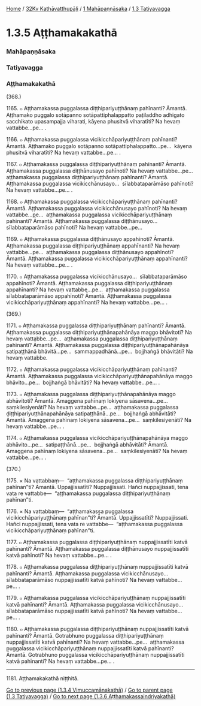 
[Home](/) / [32Kv Kathāvatthupāḷi](../../../32Kv.md) / [1 Mahāpaṇṇāsaka](../../1.md) / [1.3 Tatiyavagga](../1.3.md)

# 1.3.5 Aṭṭhamakakathā

### Mahāpaṇṇāsaka

### Tatiyavagga

### Aṭṭhamakakathā

(368.)

1165\. ๐ Aṭṭhamakassa puggalassa diṭṭhipariyuṭṭhānaṃ pahīnanti? Āmantā. Aṭṭhamako puggalo sotāpanno sotāpattiphalappatto paṭiladdho adhigato sacchikato upasampajja viharati, kāyena phusitvā viharatīti? Na hevaṃ vattabbe…pe… .

1166\. ๐ Aṭṭhamakassa puggalassa vicikicchāpariyuṭṭhānaṃ pahīnanti? Āmantā. Aṭṭhamako puggalo sotāpanno sotāpattiphalappatto…pe…  kāyena phusitvā viharatīti? Na hevaṃ vattabbe…pe… .

1167\. ๐ Aṭṭhamakassa puggalassa diṭṭhipariyuṭṭhānaṃ pahīnanti? Āmantā. Aṭṭhamakassa puggalassa diṭṭhānusayo pahīnoti? Na hevaṃ vattabbe…pe…  aṭṭhamakassa puggalassa diṭṭhipariyuṭṭhānaṃ pahīnanti? Āmantā. Aṭṭhamakassa puggalassa vicikicchānusayo…  sīlabbataparāmāso pahīnoti? Na hevaṃ vattabbe…pe… .

1168\. ๐ Aṭṭhamakassa puggalassa vicikicchāpariyuṭṭhānaṃ pahīnanti? Āmantā. Aṭṭhamakassa puggalassa vicikicchānusayo pahīnoti? Na hevaṃ vattabbe…pe…  aṭṭhamakassa puggalassa vicikicchāpariyuṭṭhānaṃ pahīnanti? Āmantā. Aṭṭhamakassa puggalassa diṭṭhānusayo…  sīlabbataparāmāso pahīnoti? Na hevaṃ vattabbe…pe…

1169\. ๐ Aṭṭhamakassa puggalassa diṭṭhānusayo appahīnoti? Āmantā. Aṭṭhamakassa puggalassa diṭṭhipariyuṭṭhānaṃ appahīnanti? Na hevaṃ vattabbe…pe…  aṭṭhamakassa puggalassa diṭṭhānusayo appahīnoti? Āmantā. Aṭṭhamakassa puggalassa vicikicchāpariyuṭṭhānaṃ appahīnanti? Na hevaṃ vattabbe…pe… .

1170\. ๐ Aṭṭhamakassa puggalassa vicikicchānusayo…  sīlabbataparāmāso appahīnoti? Āmantā. Aṭṭhamakassa puggalassa diṭṭhipariyuṭṭhānaṃ appahīnanti? Na hevaṃ vattabbe…pe…  aṭṭhamakassa puggalassa sīlabbataparāmāso appahīnoti? Āmantā. Aṭṭhamakassa puggalassa vicikicchāpariyuṭṭhānaṃ appahīnanti? Na hevaṃ vattabbe…pe… .

(369.)

1171\. ๐ Aṭṭhamakassa puggalassa diṭṭhipariyuṭṭhānaṃ pahīnanti? Āmantā. Aṭṭhamakassa puggalassa diṭṭhipariyuṭṭhānapahānāya maggo bhāvitoti? Na hevaṃ vattabbe…pe…  aṭṭhamakassa puggalassa diṭṭhipariyuṭṭhānaṃ pahīnanti? Āmantā. Aṭṭhamakassa puggalassa diṭṭhipariyuṭṭhānapahānāya satipaṭṭhānā bhāvitā…pe…  sammappadhānā…pe…  bojjhaṅgā bhāvitāti? Na hevaṃ vattabbe.

1172\. ๐ Aṭṭhamakassa puggalassa vicikicchāpariyuṭṭhānaṃ pahīnanti? Āmantā. Aṭṭhamakassa puggalassa vicikicchāpariyuṭṭhānapahānāya maggo bhāvito…pe…  bojjhaṅgā bhāvitāti? Na hevaṃ vattabbe…pe… .

1173\. ๐ Aṭṭhamakassa puggalassa diṭṭhipariyuṭṭhānapahānāya maggo abhāvitoti? Āmantā. Amaggena pahīnaṃ lokiyena sāsavena…pe…  saṃkilesiyenāti? Na hevaṃ vattabbe…pe…  aṭṭhamakassa puggalassa diṭṭhipariyuṭṭhānapahānāya satipaṭṭhānā…pe…  bojjhaṅgā abhāvitāti? Āmantā. Amaggena pahīnaṃ lokiyena sāsavena…pe…  saṃkilesiyenāti? Na hevaṃ vattabbe…pe… .

1174\. ๐ Aṭṭhamakassa puggalassa vicikicchāpariyuṭṭhānapahānāya maggo abhāvito…pe…  satipaṭṭhānā…pe…  bojjhaṅgā abhāvitāti? Āmantā. Amaggena pahīnaṃ lokiyena sāsavena…pe…  saṃkilesiyenāti? Na hevaṃ vattabbe…pe… .

(370.)

1175\. × Na vattabbaṃ—  “aṭṭhamakassa puggalassa diṭṭhipariyuṭṭhānaṃ pahīnan”ti? Āmantā. Uppajjissatīti? Nuppajjissati. Hañci nuppajjissati, tena vata re vattabbe—  “aṭṭhamakassa puggalassa diṭṭhipariyuṭṭhānaṃ pahīnan”ti.

1176\. × Na vattabbaṃ—  “aṭṭhamakassa puggalassa vicikicchāpariyuṭṭhānaṃ pahīnan”ti? Āmantā. Uppajjissatīti? Nuppajjissati. Hañci nuppajjissati, tena vata re vattabbe—  “aṭṭhamakassa puggalassa vicikicchāpariyuṭṭhānaṃ pahīnan”ti.

1177\. ๐ Aṭṭhamakassa puggalassa diṭṭhipariyuṭṭhānaṃ nuppajjissatīti katvā pahīnanti? Āmantā. Aṭṭhamakassa puggalassa diṭṭhānusayo nuppajjissatīti katvā pahīnoti? Na hevaṃ vattabbe…pe… .

1178\. ๐ Aṭṭhamakassa puggalassa diṭṭhipariyuṭṭhānaṃ nuppajjissatīti katvā pahīnanti? Āmantā. Aṭṭhamakassa puggalassa vicikicchānusayo…  sīlabbataparāmāso nuppajjissatīti katvā pahīnoti? Na hevaṃ vattabbe…pe… .

1179\. ๐ Aṭṭhamakassa puggalassa vicikicchāpariyuṭṭhānaṃ nuppajjissatīti katvā pahīnanti? Āmantā. Aṭṭhamakassa puggalassa vicikicchānusayo…  sīlabbataparāmāso nuppajjissatīti katvā pahīnoti? Na hevaṃ vattabbe…pe… .

1180\. ๐ Aṭṭhamakassa puggalassa diṭṭhipariyuṭṭhānaṃ nuppajjissatīti katvā pahīnanti? Āmantā. Gotrabhuno puggalassa diṭṭhipariyuṭṭhānaṃ nuppajjissatīti katvā pahīnanti? Na hevaṃ vattabbe…pe…  aṭṭhamakassa puggalassa vicikicchāpariyuṭṭhānaṃ nuppajjissatīti katvā pahīnanti? Āmantā. Gotrabhuno puggalassa vicikicchāpariyuṭṭhānaṃ nuppajjissatīti katvā pahīnanti? Na hevaṃ vattabbe…pe… .

---

1181\. Aṭṭhamakakathā niṭṭhitā.



[Go to previous page (1.3.4 Vimuccamānakathā)](1.3.4.md) / [Go to parent page (1.3 Tatiyavagga)](../1.3.md) / [Go to next page (1.3.6 Aṭṭhamakassaindriyakathā)](1.3.6.md)



